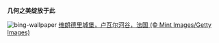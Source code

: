 
**几何之美绽放于此**

![bing-wallpaper](https://www.bing.com/th?id=OHR.GardensVillandry_ZH-CN3660934263_1920x1080.jpg)
[维朗德里城堡，卢瓦尔河谷，法国 (© Mint Images/Getty Images)](https://www.bing.com/search?q=%E6%B3%95%E5%9B%BD%E7%BB%B4%E6%9C%97%E5%BE%B7%E9%87%8C%E5%9F%8E%E5%A0%A1&amp;form=hpcapt&amp;mkt=zh-cn)
  